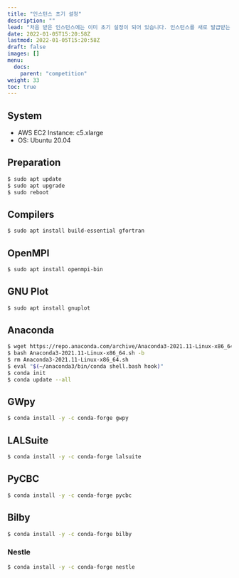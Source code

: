 ```yaml
---
title: "인스턴스 초기 설정"
description: ""
lead: "처음 받은 인스턴스에는 이미 초기 설정이 되어 있습니다. 인스턴스를 새로 발급받는 경우에는 직접 아래 방법으로 설정을 진행하셔야 합니다."
date: 2022-01-05T15:20:58Z
lastmod: 2022-01-05T15:20:58Z
draft: false
images: []
menu: 
  docs:
    parent: "competition"
weight: 33
toc: true
---
```


## System
* AWS EC2 Instance: c5.xlarge
* OS: Ubuntu 20.04

## Preparation

```bash
$ sudo apt update
$ sudo apt upgrade
$ sudo reboot
```

## Compilers

```bash
$ sudo apt install build-essential gfortran
```

## OpenMPI
```bash
$ sudo apt install openmpi-bin
```

## GNU Plot
```bash
$ sudo apt install gnuplot
```

## Anaconda
```bash
$ wget https://repo.anaconda.com/archive/Anaconda3-2021.11-Linux-x86_64.sh
$ bash Anaconda3-2021.11-Linux-x86_64.sh -b
$ rm Anaconda3-2021.11-Linux-x86_64.sh
$ eval "$(~/anaconda3/bin/conda shell.bash hook)"
$ conda init
$ conda update --all
```

## GWpy
```bash
$ conda install -y -c conda-forge gwpy
```

## LALSuite
```bash
$ conda install -y -c conda-forge lalsuite
```

## PyCBC
```bash
$ conda install -y -c conda-forge pycbc
```

## Bilby
```bash
$ conda install -y -c conda-forge bilby
```

### Nestle
```bash
$ conda install -y -c conda-forge nestle
```
